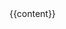 <!DOCTYPE html>
<html lang="en">
	<head>
		<meta charset="utf-8">
		<meta name="viewport" content="width=device-width, initial-scale=1.0">
		<title>{{page.title}}</title>
		<link rel="stylesheet" type="text/css" href="/css/styles.css">
		<link rel="icon" href="/images/favicon.png">
        <!-- <script src="https://ajax.googleapis.com/ajax/libs/jquery/3.4.1/jquery.min.js"></script>
        <script src="/js/jquery.fitvids.js"></script>
		<script src="/js/scripts.js"></script> -->
	</head>
	<body>
		{{content}}
	</body>
</html>